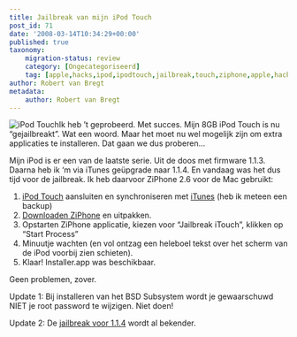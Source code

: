 ```yaml
---
title: Jailbreak van mijn iPod Touch
post_id: 71
date: '2008-03-14T10:34:29+00:00'
published: true
taxonomy:
    migration-status: review
    category: [Ongecategoriseerd]
    tag: [apple,hacks,ipod,ipodtouch,jailbreak,touch,ziphone,apple,hacks,ipod,ipodtouch,jailbreak,touch,ziphone]
author: Robert van Bregt
metadata:
    author: Robert van Bregt
---
```

![iPod Touch](/images/2008/03/ipod_touch.thumbnail.jpg)Ik heb ’t geprobeerd. Met succes. Mijn 8GB iPod Touch is nu “gejailbreakt”. Wat een woord. Maar het moet nu wel mogelijk zijn om extra applicaties te installeren. Dat gaan we dus proberen…

Mijn iPod is er een van de laatste serie. Uit de doos met firmware 1.1.3. Daarna heb ik ‘m via iTunes geüpgrade naar 1.1.4. En vandaag was het dus tijd voor de jailbreak. Ik heb daarvoor ZiPhone 2.6 voor de Mac gebruikt:

1. [iPod Touch](http://www.apple.com/nl/ipodtouch) aansluiten en synchroniseren met [iTunes](http://www.apple.com/nl/itunes) (heb ik meteen een backup)
2. [Downloaden ZiPhone](http://www.downloadziphone.org/) en uitpakken.
3. Opstarten ZiPhone applicatie, kiezen voor “Jailbreak iTouch”, klikken op “Start Process”
4. Minuutje wachten (en vol ontzag een heleboel tekst over het scherm van de iPod voorbij zien schieten).
5. Klaar! Installer.app was beschikbaar.

Geen problemen, zover.

Update 1: Bij installeren van het BSD Subsystem wordt je gewaarschuwd NIET je root password te wijzigen. Niet doen!

Update 2: De [jailbreak voor 1.1.4](http://www.ipodtouchblog.nl/archief/2008/03/15/ziphone-26-volledig-compatibel-met-de-ipod-touch/) wordt al bekender.